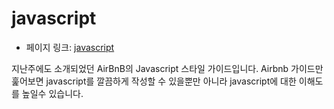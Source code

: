 # javascript

- 페이지 링크: [javascript](https://github.com/airbnb/javascript)

지난주에도 소개되었던 AirBnB의 Javascript 스타일 가이드입니다. Airbnb 가이드만 훑어보면 javascript를 깔끔하게 작성할 수 있을뿐만 아니라 javascript에 대한 이해도를 높일수 있습니다.
